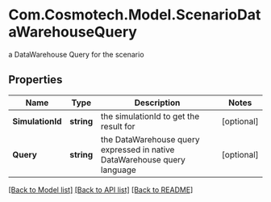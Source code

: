 # Com.Cosmotech.Model.ScenarioDataWarehouseQuery
a DataWarehouse Query for the scenario

## Properties

Name | Type | Description | Notes
------------ | ------------- | ------------- | -------------
**SimulationId** | **string** | the simulationId to get the result for | [optional] 
**Query** | **string** | the DataWarehouse query expressed in native DataWarehouse query language | [optional] 

[[Back to Model list]](../README.md#documentation-for-models) [[Back to API list]](../README.md#documentation-for-api-endpoints) [[Back to README]](../README.md)

